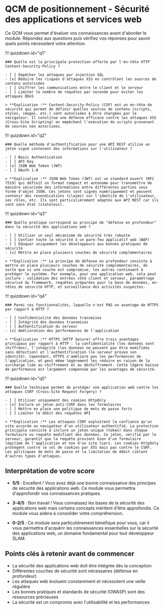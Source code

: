 # QCM de positionnement - Sécurité des applications et services web

Ce QCM vous permet d'évaluer vos connaissances avant d'aborder le module. Répondez aux questions puis vérifiez vos réponses pour savoir quels points nécessitent votre attention.

!!! quizdown id="q1"
    
    ### Quelle est la principale protection offerte par l'en-tête HTTP Content-Security-Policy ?
    
    - [ ] Empêcher les attaques par injection SQL
    - [x] Réduire les risques d'attaques XSS en contrôlant les sources de contenu autorisées
    - [ ] Chiffrer les communications entre le client et le serveur
    - [ ] Limiter le nombre de requêtes par seconde pour éviter les attaques DDoS
    
    > **Explication :** Content-Security-Policy (CSP) est un en-tête de sécurité qui permet de définir quelles sources de contenu (scripts, styles, images, etc.) sont autorisées à être chargées par le navigateur. Il constitue une défense efficace contre les attaques XSS (Cross-Site Scripting) en empêchant l'exécution de scripts provenant de sources non autorisées.

!!! quizdown id="q2"

    ### Quelle méthode d'authentification pour une API REST utilise un jeton signé contenant des informations sur l'utilisateur ?
    
    - [ ] Basic Authentication
    - [ ] API Key
    - [x] JSON Web Token (JWT)
    - [ ] OAuth 1.0
    
    > **Explication :** JSON Web Token (JWT) est un standard ouvert (RFC 7519) qui définit un format compact et autonome pour transmettre de manière sécurisée des informations entre différentes parties sous forme d'objet JSON. Ces jetons sont signés numériquement et peuvent contenir des revendications (claims) sur l'identité de l'utilisateur, ses rôles, etc. Ils sont particulièrement adaptés aux API REST car ils sont sans état (stateless).

!!! quizdown id="q3"

    ### Quelle pratique correspond au principe de "défense en profondeur" dans la sécurité des applications web ?
    
    - [ ] Utiliser un seul mécanisme de sécurité très robuste
    - [ ] Confier toute la sécurité à un pare-feu applicatif web (WAF)
    - [ ] Éduquer uniquement les développeurs aux bonnes pratiques de sécurité
    - [x] Mettre en place plusieurs couches de sécurité complémentaires
    
    > **Explication :** Le principe de défense en profondeur consiste à mettre en place plusieurs couches de sécurité complémentaires, de sorte que si une couche est compromise, les autres continuent à protéger le système. Par exemple, pour une application web, cela peut inclure : validation des entrées côté client et serveur, paramétrage sécurisé du framework, requêtes préparées pour la base de données, en-têtes de sécurité HTTP, et surveillance des activités suspectes.

!!! quizdown id="q4"

    ### Parmi ces fonctionnalités, laquelle n'est PAS un avantage de HTTPS par rapport à HTTP ?
    
    - [ ] Confidentialité des données transmises
    - [ ] Intégrité des données transmises
    - [ ] Authentification du serveur
    - [x] Amélioration des performances de l'application
    
    > **Explication :** HTTPS (HTTP Secure) offre trois avantages principaux par rapport à HTTP : la confidentialité (les données sont chiffrées), l'intégrité (les données ne peuvent pas être modifiées sans détection) et l'authentification (le serveur prouve son identité). Cependant, HTTPS n'améliore pas les performances de l'application, et peut même légèrement les réduire en raison de la surcharge liée au chiffrement et au déchiffrement. Cette légère baisse de performance est largement compensée par les avantages de sécurité.

!!! quizdown id="q5"

    ### Quelle technique permet de protéger une application web contre les attaques CSRF (Cross-Site Request Forgery) ?
    
    - [ ] Utiliser uniquement des cookies HttpOnly
    - [x] Inclure un jeton anti-CSRF dans les formulaires
    - [ ] Mettre en place une politique de mots de passe forts
    - [ ] Limiter le débit des requêtes API
    
    > **Explication :** Les attaques CSRF exploitent la confiance qu'un site accorde au navigateur d'un utilisateur authentifié. La protection principale consiste à inclure un jeton unique (token) dans chaque formulaire ou requête modifiant des données. Ce jeton, vérifié par le serveur, garantit que la requête provient bien d'un formulaire légitime de l'application et non d'un site tiers. Les cookies HttpOnly protègent contre le vol de cookies par XSS mais pas contre le CSRF. Les politiques de mots de passe et la limitation de débit ciblent d'autres types d'attaques.

## Interprétation de votre score

- **5/5** : Excellent ! Vous avez déjà une bonne connaissance des principes de sécurité des applications web. Ce module vous permettra d'approfondir vos connaissances pratiques.
  
- **3-4/5** : Bon travail ! Vous connaissez les bases de la sécurité des applications web mais certains concepts méritent d'être approfondis. Ce module vous aidera à consolider votre compréhension.
  
- **0-2/5** : Ce module sera particulièrement bénéfique pour vous, car il vous permettra d'acquérir les connaissances essentielles sur la sécurité des applications web, un domaine fondamental pour tout développeur SLAM.

## Points clés à retenir avant de commencer

- La sécurité des applications web doit être intégrée dès la conception
- Différentes couches de sécurité sont nécessaires (défense en profondeur)
- Les attaques web évoluent constamment et nécessitent une veille régulière
- Les bonnes pratiques et standards de sécurité (OWASP) sont des ressources précieuses
- La sécurité est un compromis avec l'utilisabilité et les performances
```

